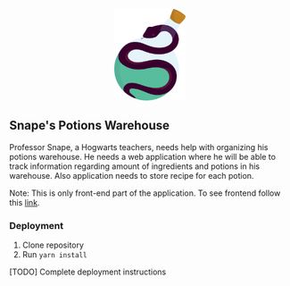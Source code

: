 <p align="center"><img src="./logo.png" width="128"></p>

## Snape's Potions Warehouse

Professor Snape, a Hogwarts teachers, needs help with organizing his potions warehouse.
He needs a web application where he will be able to track information regarding amount of ingredients and
potions in his warehouse. Also application needs to store recipe for each potion.  
  
Note: This is only front-end part of the application. To see frontend follow this [link](https://github.com/clzola/snapes-potions-warehouse-api). 

### Deployment

1. Clone repository
2. Run `yarn install`

[TODO] Complete deployment instructions
